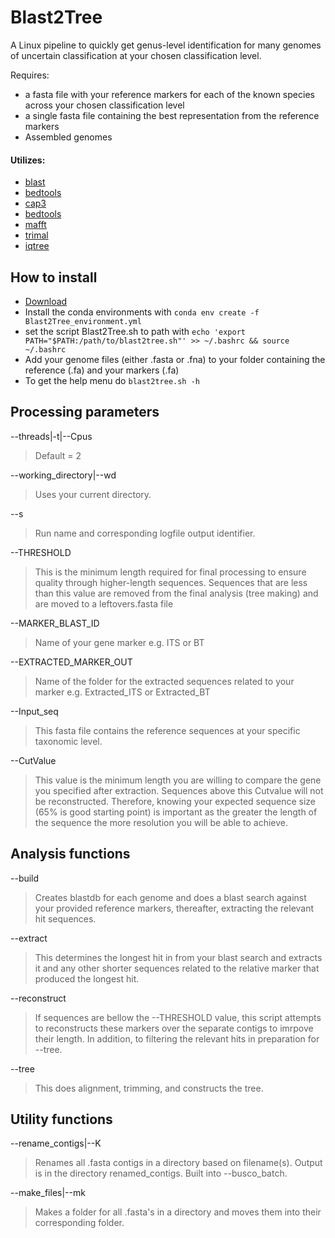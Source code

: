 # Blast2Tree
A Linux pipeline to quickly get genus-level identification for many genomes of uncertain classification at your chosen classification level.

Requires:
- a fasta file with your reference markers for each of the known species across your chosen classification level
- a single fasta file containing the best representation from the reference markers
- Assembled genomes 

#### Utilizes: 
- [blast](https://anaconda.org/bioconda/blast) 
- [bedtools](https://anaconda.org/bioconda/bedtools)
- [cap3](https://anaconda.org/bioconda/cap3)
- [bedtools](https://anaconda.org/bioconda/bedtools)
- [mafft](https://anaconda.org/bioconda/mafft)
- [trimal](https://anaconda.org/bioconda/trimal)
- [iqtree](https://anaconda.org/bioconda/iqtree)

## How to install
- [Download](https://github.com/CallinCeriani/Blast2Tree/archive/refs/tags/Versions.tar.gz)
- Install the conda environments with `conda env create -f Blast2Tree_environment.yml`
- set the script Blast2Tree.sh to path with `echo 'export PATH="$PATH:/path/to/blast2tree.sh"' >> ~/.bashrc && source ~/.bashrc`
- Add your genome files (either .fasta or .fna) to your folder containing the reference (.fa) and your markers (.fa)
- To get the help menu do `blast2tree.sh -h`

## Processing parameters

--threads|-t|--Cpus 
> Default = 2

--working_directory|--wd 
> Uses your current directory.

--s
>Run name and corresponding logfile output identifier.

--THRESHOLD
> This is the minimum length required for final processing to ensure quality through higher-length sequences. Sequences that are less than this value are removed from the final analysis (tree making) and are moved to a leftovers.fasta file

--MARKER_BLAST_ID
> Name of your gene marker e.g. ITS or BT 

--EXTRACTED_MARKER_OUT
> Name of the folder for the extracted sequences related to your marker e.g. Extracted_ITS or Extracted_BT

--Input_seq
> This fasta file contains the reference sequences at your specific taxonomic level.

--CutValue 
> This value is the minimum length you are willing to compare the gene you specified after extraction. Sequences above this Cutvalue will not be reconstructed. Therefore, knowing your expected sequence size (65% is good starting point) is important as the greater the length of the sequence the more resolution you will be able to achieve. 

## Analysis functions

--build
> Creates blastdb for each genome and does a blast search against your provided reference markers, thereafter, extracting the relevant hit sequences.

--extract
> This determines the longest hit in from your blast search and extracts it and any other shorter sequences related to the relative marker that produced the longest hit.

--reconstruct
> If sequences are bellow the --THRESHOLD value, this script attempts to reconstructs these markers over the separate contigs to imrpove their length. In addition, to filtering the relevant hits in preparation for --tree.

--tree
> This does alignment, trimming, and constructs the tree.

## Utility functions
--rename_contigs|--K
> Renames all .fasta contigs in a directory based on filename(s). Output is in the directory renamed_contigs. Built into --busco_batch.

--make_files|--mk
> Makes a folder for all .fasta's in a directory and moves them into their corresponding folder.
